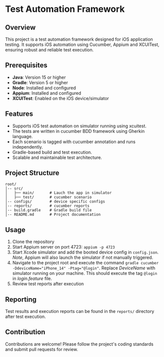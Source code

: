 # Test Automation Framework

## Overview
This project is a test automation framework designed for iOS application testing. It supports iOS automation using Cucumber, Appium and XCUITest, ensuring robust and reliable test execution.

## Prerequisites
- **Java**: Version 15 or higher
- **Gradle**: Version 5 or higher
- **Node**: Installed and configured
- **Appium**: Installed and configured
- **XCUITest**: Enabled on the iOS device/simulator

## Features
- Supports iOS test automation on simulator running using xcuitest.
- The tests are written in cucumber BDD framework using Gherkin language. 
- Each scenario is tagged with cucumber annotation and runs independently.
- Gradle-based build and test execution.
- Scalable and maintainable test architecture.

## Project Structure
```
root/
│-- src/
│   ├── main/       # Lauch the app in simulator
│   ├── test/       # cucumber scenario
│-- configs/        # device specific configs
│-- reports/        # cucumber reports
│-- build.gradle    # Gradle build file
│-- README.md       # Project documentation
```

## Usage
1. Clone the repository
2. Start Appium server on port 4723:  `appium -p 4723`
3. Start Xcode simulator and add the booted device config in `config.json`. _Note_, Appium will also launch the simulator if not manually triggered.
4. Navigate to the project root and execute the command  `gradle cucumber -DdeviceName="iPhone_14" -Ptag="@login"`. Replace _DeviceName_ with 
simulator running on your machine. This should execute the tag `@login` in _login.feature_ file. 
5. Review test reports after execution

## Reporting
Test results and execution reports can be found in the `reports/` directory after test execution.

## Contribution
Contributions are welcome! Please follow the project's coding standards and submit pull requests for review.



